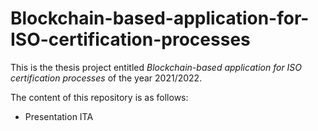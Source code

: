 # Blockchain-based-application-for-ISO-certification-processes

This is the thesis project entitled *Blockchain-based application for ISO certification processes* of the year 2021/2022.

The content of this repository is as follows:

- Presentation ITA
